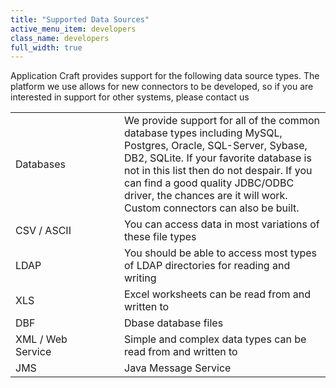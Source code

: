 ```yaml
---
title: "Supported Data Sources"
active_menu_item: developers
class_name: developers
full_width: true
---
```



Application Craft provides support for the following data source types. The platform we use allows for new connectors to be developed, so if you are interested in support for other systems, please contact us

<table>
<tr>
<td width="126">
Databases

</td>
<td width="16">
</td>
<td>
We provide support for all of the common database types including MySQL, Postgres, Oracle, SQL-Server, Sybase, DB2, SQLite. If your favorite database is not in this list then do not despair. If you can find a good quality JDBC/ODBC driver, the chances are it will work. Custom connectors can also be built.

</td>
</tr>
<tr>
<td width="126">
CSV / ASCII

</td>
<td width="16">
</td>
<td>
You can access data in most variations of these file types

</td>
</tr>
<tr>
<td width="126">
LDAP

</td>
<td width="16">
</td>
<td>
You should be able to access most types of LDAP directories for reading and writing

</td>
</tr>
<tr>
<td width="126">
XLS

</td>
<td width="16">
</td>
<td>
Excel worksheets can be read from and written to

</td>
</tr>
<tr>
<td width="126">
DBF

</td>
<td width="16">
</td>
<td>
Dbase database files

</td>
</tr>
<tr>
<td width="126">
XML / Web Service

</td>
<td width="16">
</td>
<td>
Simple and complex data types can be read from and written to

</td>
</tr>
<tr>
<td width="126">
JMS

</td>
<td width="16">
</td>
<td>
Java Message Service

</td>
</tr>
</table>
